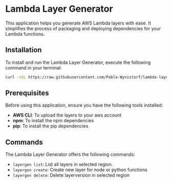 # Lambda Layer Generator

This application helps you generate AWS Lambda layers with ease. It simplifies the process of packaging and deploying dependencies for your Lambda functions.

## Installation

To install and run the Lambda Layer Generator, execute the following command in your terminal:

```bash
curl -sSL https://raw.githubusercontent.com/Pablo-Wynistorf/lambda-layergen/main/install.sh | bash
```

## Prerequisites

Before using this application, ensure you have the following tools installed:

- **AWS CLI**: To upload the layers to your aws account
- **npm**: To install the npm dependencies
- **pip**: To install the pip dependencies

## Commands

The Lambda Layer Generator offers the following commands:

- `layergen list`: List all layers in selected region.
- `layergen create`: Create new layer for node or python functions
- `layergen delete`: Delete layerversion in selected region
